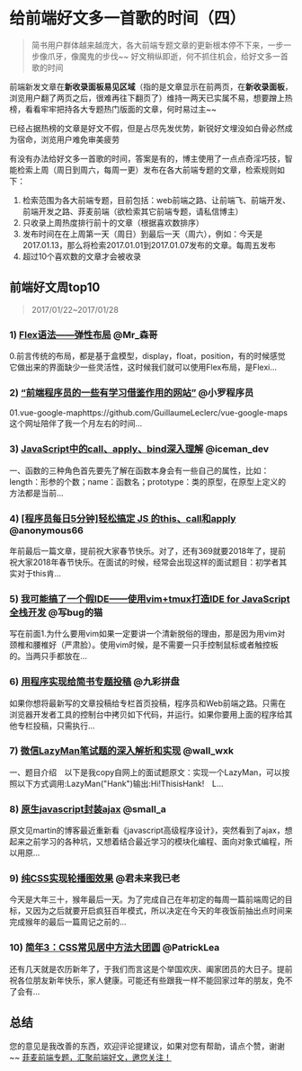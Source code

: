 # 给前端好文多一首歌的时间（四）
> 简书用户群体越来越庞大，各大前端专题文章的更新根本停不下来，一步一步像爪牙，像魔鬼的步伐~~
> 好文稍纵即逝，何不抓住机会，给好文多一首歌的时间

前端新发文章在**新收录面板易见区域**（指的是文章显示在前两页，在**新收录面板**，浏览用户翻了两页之后，很难再往下翻页了）维持一两天已实属不易，想要蹭上热榜，看看牢牢把持各大专题热门版面的文章，何时易过主~~

已经占据热榜的文章是好文不假，但是占尽先发优势，新锐好文埋没如白骨必然成为宿命，浏览用户难免审美疲劳

有没有办法给好文多一首歌的时间，答案是有的，博主使用了一点点奇淫巧技，智能检索上周（周日到周六，每周一更）发布在各大前端专题的文章，检索规则如下：
1. 检索范围为各大前端专题，目前包括：web前端之路、让前端飞、前端开发、前端开发之路、菲麦前端（欲检索其它前端专题，请私信博主）
2. 只收录上周热度排行前十的文章（根据喜欢数排序）
3. 发布时间在在上周第一天（周日）到最后一天（周六），例如：今天是2017.01.13，那么将检索2017.01.01到2017.01.07发布的文章。每周五发布
4. 超过10个喜欢数的文章才会被收录

## 前端好文周top10
> 2017/01/22~2017/01/28



### 1) [Flex语法——弹性布局](http://www.jianshu.com/p/20d226c57f25) @Mr_森哥
0.前言传统的布局，都是基于盒模型，display，float，position，有的时候感觉它做出来的界面缺少一些灵活性，这时候我们就可以使用Flex布局，是Flexi...


### 2) [“前端程序员的一些有学习借鉴作用的网站”](http://www.jianshu.com/p/6840c27185cf) @小罗程序员
01.vue-google-maphttps://github.com/GuillaumeLeclerc/vue-google-maps这个网址陪伴了我一个月左右的时间...


### 3) [JavaScript中的call、apply、bind深入理解](http://www.jianshu.com/p/00dc4ad9b83f) @iceman_dev
一、函数的三种角色首先要先了解在函数本身会有一些自己的属性，比如：length：形参的个数；name：函数名；prototype：类的原型，在原型上定义的方法都是当前...


### 4) [[程序员每日5分钟]轻松搞定 JS 的this、call和apply](http://www.jianshu.com/p/6deef2eed076) @anonymous66
年前最后一篇文章，提前祝大家春节快乐。对了，还有369就要2018年了，提前祝大家2018年春节快乐。在面试的时候，经常会出现这样的面试题目：初学者其实对于this肯...


### 5) [我可能搞了一个假IDE——使用vim+tmux打造IDE for JavaScript 全栈开发](http://www.jianshu.com/p/b4edd73c696b) @写bug的猫
写在前面1.为什么要用vim如果一定要讲一个清新脱俗的理由，那是因为用vim对颈椎和腰椎好（严肃脸）。使用vim时候，是不需要一只手控制鼠标或者触控板的。当两只手都放在...


### 6) [用程序实现给简书专题投稿](http://www.jianshu.com/p/04fcd1f8f36b) @九彩拼盘
如果你想将最新写的文章投稿给专栏首页投稿，程序员和Web前端之路。只需在浏览器开发者工具的控制台中拷贝如下代码，并运行。如果你要用上面的程序给其他专栏投稿，只需执行...


### 7) [微信LazyMan笔试题的深入解析和实现](http://www.jianshu.com/p/f1b7cb456d37) @wall_wxk
一、题目介绍 以下是我copy自网上的面试题原文：实现一个LazyMan，可以按照以下方式调用:LazyMan(&quot;Hank&quot;)输出:Hi!ThisisHank! L...


### 8) [原生javascript封装ajax](http://www.jianshu.com/p/4e1d2ee63da7) @small_a
原文见martin的博客最近重新看《javascript高级程序设计》，突然看到了ajax，想起来之前学习的各种坑，又想着结合最近学习的模块化编程、面向对象式编程，所以用原...


### 9) [纯CSS实现轮播图效果](http://www.jianshu.com/p/62d2000a29a4) @君未来我已老
今天是大年三十，猴年最后一天。为了完成自己在年初定的每周一篇前端周记的目标，又因为之后就要开启疯狂百年模式，所以决定在今天的年夜饭前抽出点时间来完成猴年的最后一篇周记之前的...


### 10) [简年3：CSS常见居中方法大团圆](http://www.jianshu.com/p/2ed6d328b49a) @PatrickLea
还有几天就是农历新年了，于我们而言这是个举国欢庆、阖家团员的大日子。提前祝各位朋友新年快乐，家人健康。可能还有些跟我一样不能回家过年的朋友，免不了会有...


## 总结
您的意见是我改善的东西，欢迎评论提建议，如果对您有帮助，请点个赞，谢谢~~
[菲麦前端专题，汇聚前端好文，邀您关注！](http://www.jianshu.com/c/4f96d8bcb372)



